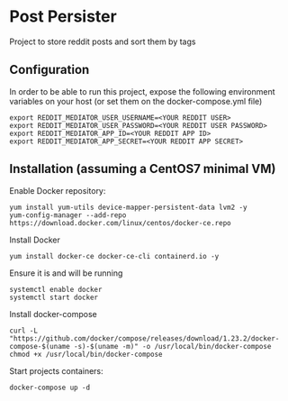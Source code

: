 # Post Persister
Project to store reddit posts and sort them by tags

## Configuration

In order to be able to run this project, expose the following environment variables on your host (or set them on the docker-compose.yml file)
```
export REDDIT_MEDIATOR_USER_USERNAME=<YOUR REDDIT USER>
export REDDIT_MEDIATOR_USER_PASSWORD=<YOUR REDDIT USER PASSWORD>
export REDDIT_MEDIATOR_APP_ID=<YOUR REDDIT APP ID>
export REDDIT_MEDIATOR_APP_SECRET=<YOUR REDDIT APP SECRET>
```

## Installation (assuming a CentOS7 minimal VM)

Enable Docker repository:
```
yum install yum-utils device-mapper-persistent-data lvm2 -y
yum-config-manager --add-repo https://download.docker.com/linux/centos/docker-ce.repo
```

Install Docker
```
yum install docker-ce docker-ce-cli containerd.io -y
```

Ensure  it is and will be running
```
systemctl enable docker
systemctl start docker
```

Install docker-compose
```
curl -L "https://github.com/docker/compose/releases/download/1.23.2/docker-compose-$(uname -s)-$(uname -m)" -o /usr/local/bin/docker-compose
chmod +x /usr/local/bin/docker-compose
```

Start projects containers:
```
docker-compose up -d
```

